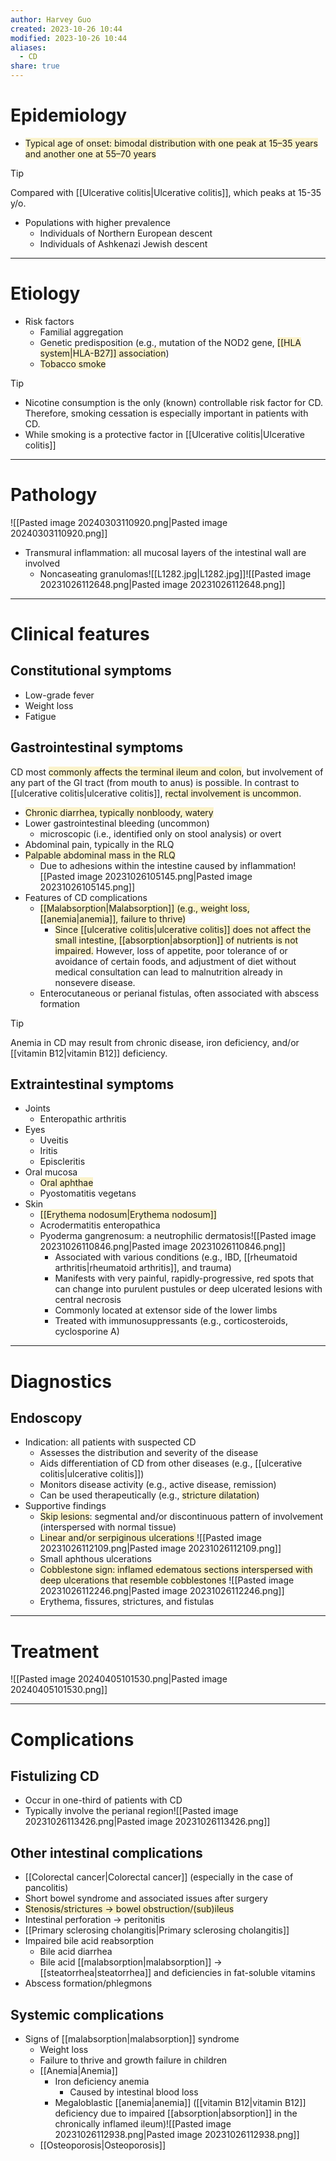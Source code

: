 ```yaml
---
author: Harvey Guo
created: 2023-10-26 10:44
modified: 2023-10-26 10:44
aliases:
  - CD
share: true
---
```

# Epidemiology
- <span style="background:rgba(240, 200, 0, 0.2)">Typical age of onset: bimodal distribution with one peak at 15–35 years and another one at 55–70 years</span>
>[!tip] 
>Compared with [[Ulcerative colitis|Ulcerative colitis]], which peaks at 15-35 y/o.
- Populations with higher prevalence
	- Individuals of Northern European descent
	- Individuals of Ashkenazi Jewish descent

---
# Etiology
- Risk factors
	- Familial aggregation
	- Genetic predisposition (e.g., mutation of the NOD2 gene, <span style="background:rgba(240, 200, 0, 0.2)">[[HLA system|HLA-B27]] association</span>)
	- <span style="background:rgba(240, 200, 0, 0.2)">Tobacco smoke</span>

>[!tip] 
>- Nicotine consumption is the only (known) controllable risk factor for CD. Therefore, smoking cessation is especially important in patients with CD.
>- While smoking is a protective factor in [[Ulcerative colitis|Ulcerative colitis]]

---
# Pathology
![[Pasted image 20240303110920.png|Pasted image 20240303110920.png]]
- Transmural inflammation: all mucosal layers of the intestinal wall are involved 
	- Noncaseating granulomas![[L1282.jpg|L1282.jpg]]![[Pasted image 20231026112648.png|Pasted image 20231026112648.png]]

---
# Clinical features
## Constitutional symptoms
- Low-grade fever
- Weight loss
- Fatigue
## Gastrointestinal symptoms
CD most <span style="background:rgba(240, 200, 0, 0.2)">commonly affects the terminal ileum and colon</span>, but involvement of any part of the GI tract (from mouth to anus) is possible. In contrast to [[ulcerative colitis|ulcerative colitis]], <span style="background:rgba(240, 200, 0, 0.2)">rectal involvement is uncommon</span>. 
- <span style="background:rgba(240, 200, 0, 0.2)">Chronic diarrhea, typically nonbloody, watery</span>
- Lower gastrointestinal bleeding (uncommon)
	- microscopic (i.e., identified only on stool analysis) or overt
- Abdominal pain, typically in the RLQ
- <span style="background:rgba(240, 200, 0, 0.2)">Palpable abdominal mass  in the RLQ  </span>
	- Due to adhesions within the intestine caused by inflammation![[Pasted image 20231026105145.png|Pasted image 20231026105145.png]]
- Features of CD complications
	- <span style="background:rgba(240, 200, 0, 0.2)">[[Malabsorption|Malabsorption]] (e.g., weight loss, [[anemia|anemia]], failure to thrive)</span>
		- <span style="background:rgba(240, 200, 0, 0.2)">Since [[ulcerative colitis|ulcerative colitis]] does not affect the small intestine, [[absorption|absorption]] of nutrients is not impaired.</span> However, loss of appetite, poor tolerance of or avoidance of certain foods, and adjustment of diet without medical consultation can lead to malnutrition already in nonsevere disease.
	- Enterocutaneous or perianal fistulas, often associated with abscess formation

>[!tip] 
>Anemia in CD may result from chronic disease, iron deficiency, and/or [[vitamin B12|vitamin B12]] deficiency.
## Extraintestinal symptoms
- Joints
	- Enteropathic arthritis
- Eyes
	- Uveitis
	- Iritis
	- Episcleritis
- Oral mucosa
	- <span style="background:rgba(240, 200, 0, 0.2)">Oral aphthae</span>
	- Pyostomatitis vegetans
- Skin
	- <span style="background:rgba(240, 200, 0, 0.2)">[[Erythema nodosum|Erythema nodosum]]</span>
	- Acrodermatitis enteropathica
	- Pyoderma gangrenosum: a neutrophilic dermatosis![[Pasted image 20231026110846.png|Pasted image 20231026110846.png]]
		- Associated with various conditions (e.g., IBD, [[rheumatoid arthritis|rheumatoid arthritis]], and trauma)
		- Manifests with very painful, rapidly-progressive, red spots that can change into purulent pustules or deep ulcerated lesions with central necrosis
		- Commonly located at extensor side of the lower limbs
		- Treated with immunosuppressants (e.g., corticosteroids, cyclosporine A)

---
# Diagnostics
## Endoscopy
- Indication: all patients with suspected CD
	- Assesses the distribution and severity of the disease
	- Aids differentiation of CD from other diseases (e.g., [[ulcerative colitis|ulcerative colitis]])
	- Monitors disease activity (e.g., active disease, remission)
	- Can be used therapeutically (e.g., <span style="background:rgba(240, 200, 0, 0.2)">stricture dilatation</span>)
- Supportive findings
	- <span style="background:rgba(240, 200, 0, 0.2)">Skip lesions</span>: segmental and/or discontinuous pattern of involvement (interspersed with normal tissue)
	- <span style="background:rgba(240, 200, 0, 0.2)">Linear and/or serpiginous ulcerations </span>![[Pasted image 20231026112109.png|Pasted image 20231026112109.png]]
	- Small aphthous ulcerations 
	- <span style="background:rgba(240, 200, 0, 0.2)">Cobblestone sign: inflamed edematous sections interspersed with deep ulcerations that resemble cobblestones</span> ![[Pasted image 20231026112246.png|Pasted image 20231026112246.png]]
	- Erythema, fissures, strictures, and fistulas

---
# Treatment
![[Pasted image 20240405101530.png|Pasted image 20240405101530.png]]

---
# Complications
## Fistulizing CD
- Occur in one-third of patients with CD
- Typically involve the perianal region![[Pasted image 20231026113426.png|Pasted image 20231026113426.png]]
## Other intestinal complications
- [[Colorectal cancer|Colorectal cancer]] (especially in the case of pancolitis)
- Short bowel syndrome and associated issues after surgery
- <span style="background:rgba(240, 200, 0, 0.2)">Stenosis/strictures → bowel obstruction/(sub)ileus</span>
- Intestinal perforation → peritonitis
- [[Primary sclerosing cholangitis|Primary sclerosing cholangitis]]
- Impaired bile acid reabsorption
	- Bile acid diarrhea 
	- Bile acid [[malabsorption|malabsorption]] → [[steatorrhea|steatorrhea]] and deficiencies in fat-soluble vitamins 
- Abscess formation/phlegmons
## Systemic complications
- Signs of [[malabsorption|malabsorption]] syndrome
	- Weight loss
	- Failure to thrive and growth failure in children
	- [[Anemia|Anemia]]
		- Iron deficiency anemia
			- Caused by intestinal blood loss
		- Megaloblastic [[anemia|anemia]] ([[vitamin B12|vitamin B12]] deficiency due to impaired [[absorption|absorption]] in the chronically inflamed ileum)![[Pasted image 20231026112938.png|Pasted image 20231026112938.png]]
	- [[Osteoporosis|Osteoporosis]]